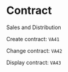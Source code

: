 # Contract

Sales and Distribution

Create contract: `VA41`

Change contract: `VA42`

Display contract: `VA43`
